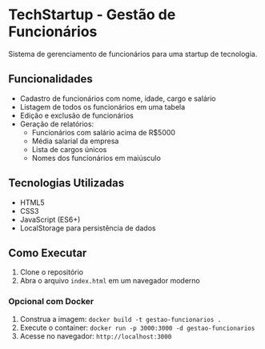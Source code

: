 # TechStartup - Gestão de Funcionários

Sistema de gerenciamento de funcionários para uma startup de tecnologia.

## Funcionalidades

- Cadastro de funcionários com nome, idade, cargo e salário
- Listagem de todos os funcionários em uma tabela
- Edição e exclusão de funcionários
- Geração de relatórios:
  - Funcionários com salário acima de R$5000
  - Média salarial da empresa
  - Lista de cargos únicos
  - Nomes dos funcionários em maiúsculo

## Tecnologias Utilizadas

- HTML5
- CSS3
- JavaScript (ES6+)
- LocalStorage para persistência de dados

## Como Executar

1. Clone o repositório
2. Abra o arquivo `index.html` em um navegador moderno

### Opcional com Docker

1. Construa a imagem: `docker build -t gestao-funcionarios .`
2. Execute o container: `docker run -p 3000:3000 -d gestao-funcionarios`
3. Acesse no navegador: `http://localhost:3000`